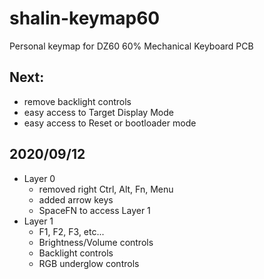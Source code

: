 # shalin-keymap60
Personal keymap for DZ60 60% Mechanical Keyboard PCB

## Next:
- remove backlight controls
- easy access to Target Display Mode
- easy access to Reset or bootloader mode

## 2020/09/12
- Layer 0
  - removed right Ctrl, Alt, Fn, Menu
  - added arrow keys
  - SpaceFN to access Layer 1
- Layer 1
  - F1, F2, F3, etc...
  - Brightness/Volume controls
  - Backlight controls
  - RGB underglow controls
